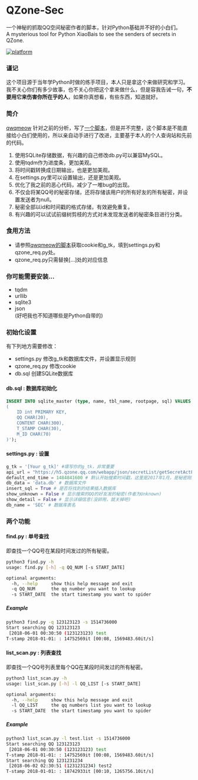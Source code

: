 # QZone-Sec
一个神秘的抓取QQ空间秘密作者的脚本，针对Python基础并不好的小白们。  
A mysterious tool for Python XiaoBais to see the senders of secrets in QZone.

[![platform](https://img.shields.io/badge/python-3.6-green.svg)]()  

### 谨记
这个项目源于当年学Python时做的练手项目，本人只是拿这个来做研究和学习。我不关心你们有多少故事，也不关心你把这个拿来做什么，但是容我告诫一句，**不要用它来伤害你所在乎的人**，如果你真想看，有些东西，知道就好。

### 简介

[qwqmeow](https://github.com/qwqmeow) 针对之前的分析，写了[一个脚本](https://github.com/qwqmeow/qqzone)，但是并不完整，这个脚本是不能直接给小白们使用的，所以亲自动手进行了改进，主要基于本人的个人查询站和先前的代码。

1. 使用SQLite存储数据，有兴趣的自己修改db.py可以兼容MySQL。
2. 使用tqdm作为进度条，更加美观。
3. 将时间戳转换成日期输出，也是更加美观。
4. 在settings.py里可以设置输出，还是更加美观。
5. 优化了我之前的恶心代码，减少了一堆bug的出现。
6. 不仅会将某QQ号的秘密存储，还将存储该用户的所有好友的所有秘密，并设置发送者为null。
7. 秘密全部以id和时间戳的格式存储，有效避免重复。
8. 有兴趣的可以试试前缀树剪枝的方式对未发现发送者的秘密条目进行分类。

### 食用方法

- 请参照[qwqmeow的脚本](https://github.com/qwqmeow/qqzone)获取cookie和g_tk，填到settings.py和qzone_req.py处。
- qzone_req.py只需替换[...]处的对应信息

### 你可能需要安装...
- tqdm
- urllib
- sqlite3
- json  
(好吧我也不知道哪些是Python自带的)

### 初始化设置
有下列地方需要修改：
- settings.py 修改g_tk和数据库文件，并设置显示规则
- qzone_req.py 修改cookie
- db.sql 创建SQLite数据库

#### db.sql : 数据库初始化
```sql
INSERT INTO sqlite_master (type, name, tbl_name, rootpage, sql) VALUES ('table', 'SEC', 'SEC', 2, 'CREATE TABLE "SEC"
(
    ID int PRIMARY KEY,
    QQ CHAR(20),
    CONTENT CHAR(300),
    T_STAMP CHAR(30),
    M_ID CHAR(70)
)');

```

#### settings.py : 设置
```python
g_tk = '[Your g_tk]' #填写你的g_tk，非常重要
api_url = "https://h5.qzone.qq.com/webapp/json/secretList/getSecretActFeeds" #API地址，不需要改
default_end_time = 1484841600 # 默认开始搜索时间戳，这里是2017年1月，是秘密刚刚上线的时间
db_data = 'data.db' # 数据库文件
insert_sql = True # 是否将找到的结果插入数据库
show_unknown = False # 显示搜索的QQ的好友发的秘密(作者为Unknown)
show_detail = False # 显示详细信息(没卵用，就关掉吧)
db_name = 'SEC' # 数据库表名
```

### 两个功能

#### find.py : 单号查找
即查找一个QQ号在某段时间发过的所有秘密。
```bash
python3 find.py -h
usage: find.py [-h] -q QQ_NUM [-s START_DATE]

optional arguments:
  -h, --help     show this help message and exit
  -q QQ_NUM      the qq number you want to lookup
  -s START_DATE  the start timestamp you want to spider
```

##### Example
```bash
python3 find.py -q 123123123 -s 1514736000
Start searching QQ 123123123                                                         
 [2018-06-01 00:30:50 (123123123) test                                       
T-stamp 2018-01-01: : 14752569it [00:08, 1569483.60it/s] 
```

#### list_scan.py : 列表查找
即查找一个QQ号列表里每个QQ在某段时间发过的所有秘密。
```bash
python3 list_scan.py -h 
usage: list_scan.py [-h] -l QQ_LIST [-s START_DATE]

optional arguments:
  -h, --help     show this help message and exit
  -l QQ_LIST     the qq numbers list you want to lookup
  -s START_DATE  the start timestamp you want to spider
```

##### Example
```bash
python3 list_scan.py -l test.list -s 1514736000
Start searching QQ 123123123                                                         
 [2018-06-01 00:30:50 (123123123) test                                       
T-stamp 2018-01-01: : 14752569it [00:08, 1569483.60it/s] 
Start searching QQ 1231231234                                                         
 [2018-06-02 02:30:51 (1231231234) test2                                       
T-stamp 2018-01-01: : 18742933it [00:10, 1265756.10it/s] 
```
